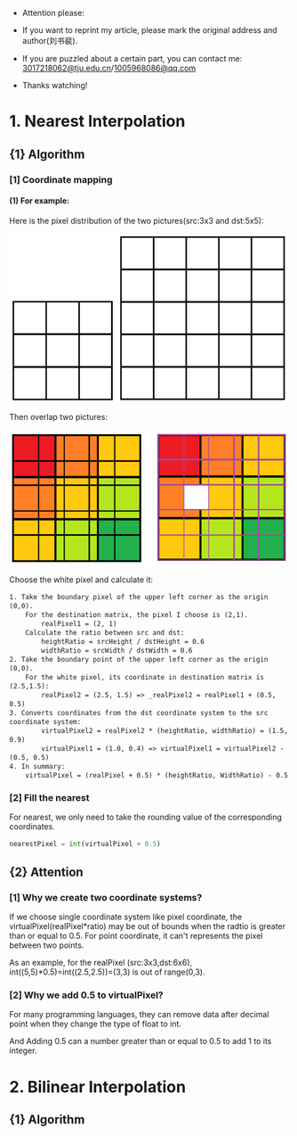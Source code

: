 - Attention please: 

- If you want to reprint my article, please mark the original address and author(刘书裴).

- If you are puzzled about a certain part, you can contact me: 3017218062@tju.edu.cn/1005968086@qq.com

- Thanks watching!

# 1. Nearest Interpolation

## {1} Algorithm

### [1] Coordinate mapping

#### (1) For example:

Here is the pixel distribution of the two pictures(src:3x3 and dst:5x5):

![](../resource/interpolation/Nearest_Interpolation/image1.png)

Then overlap two pictures:

![](../resource/interpolation/Nearest_Interpolation/image2.png)

Choose the white pixel and  calculate it:

```
1. Take the boundary pixel of the upper left corner as the origin (0,0).
    For the destination matrix, the pixel I choose is (2,1).
        realPixel1 = (2, 1)
    Calculate the ratio between src and dst:
        heightRatio = srcHeight / dstHeight = 0.6
        widthRatio = srcWidth / dstWidth = 0.6
2. Take the boundary point of the upper left corner as the origin (0,0).
    For the white pixel, its coordinate in destination matrix is (2.5,1.5):
        realPixel2 = (2.5, 1.5) => _realPixel2 = realPixel1 + (0.5, 0.5)
3. Converts coordinates from the dst coordinate system to the src coordinate system:
        virtualPixel2 = realPixel2 * (heightRatio, widthRatio) = (1.5, 0.9)
        virtualPixel1 = (1.0, 0.4) => virtualPixel1 = virtualPixel2 - (0.5, 0.5)
4. In summary:
    virtualPixel = (realPixel + 0.5) * (heightRatio, WidthRatio) - 0.5
```

### [2] Fill the nearest

For nearest, we only need to take the rounding value of the corresponding coordinates.

```python
nearestPixel = int(virtualPixel + 0.5)
```

## {2} Attention

### [1] Why we create two coordinate systems?

If we choose single coordinate system like pixel coordinate, the virtualPixel(realPixel*ratio) may be out of bounds when the radtio is greater than or equal to 0.5. For point coordinate, it can't represents the pixel between two points.

As an example, for the realPixel (src:3x3,dst:6x6), int((5,5)*0.5)=int((2.5,2.5))=(3,3) is out of range(0,3).

### [2] Why we add 0.5 to virtualPixel?

For many programming languages, they can remove data after decimal point when they change the type of float to int.

And Adding 0.5 can a number greater than or equal to 0.5 to add 1 to its integer.

# 2. Bilinear Interpolation

## {1} Algorithm

